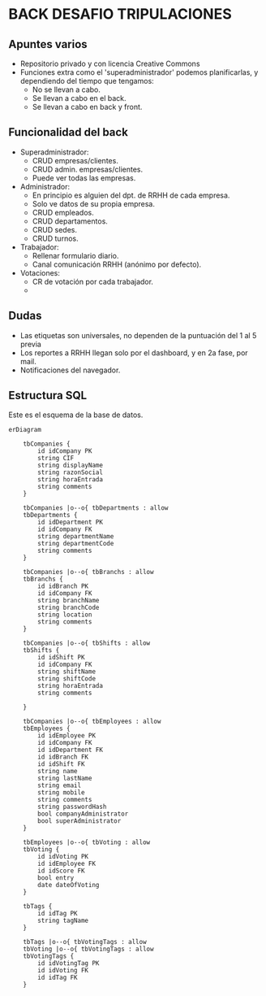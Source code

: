 # BACK DESAFIO TRIPULACIONES

## Apuntes varios
- Repositorio privado y con licencia Creative Commons
- Funciones extra como el 'superadministrador' podemos planificarlas, y dependiendo del tiempo que tengamos:
    - No se llevan a cabo.
    - Se llevan a cabo en el back.
    - Se llevan a cabo en back y front.


## Funcionalidad del back
- Superadministrador:
    - CRUD empresas/clientes.
    - CRUD admin. empresas/clientes.
    - Puede ver todas las empresas.
- Administrador:
    - En principio es alguien del dpt. de RRHH de cada empresa.
    - Solo ve datos de su propia empresa.
    - CRUD empleados.
    - CRUD departamentos.
    - CRUD sedes.
    - CRUD turnos.
- Trabajador:
    - Rellenar formulario diario.
    - Canal comunicación RRHH (anónimo por defecto).
- Votaciones:
    - CR de votación por cada trabajador.
    - 

## Dudas
- Las etiquetas son universales, no dependen de la puntuación del 1 al 5 previa
- Los reportes a RRHH llegan solo por el dashboard, y en 2a fase, por mail.
- Notificaciones del navegador.

## Estructura SQL
Este es el esquema de la base de datos.

```mermaid
erDiagram

    tbCompanies {
        id idCompany PK
        string CIF
        string displayName
        string razonSocial
        string horaEntrada
        string comments
    }

    tbCompanies |o--o{ tbDepartments : allow
    tbDepartments {
        id idDepartment PK
        id idCompany FK
        string departmentName
        string departmentCode
        string comments
    }

    tbCompanies |o--o{ tbBranchs : allow
    tbBranchs {
        id idBranch PK
        id idCompany FK
        string branchName
        string branchCode
        string location
        string comments
    }

    tbCompanies |o--o{ tbShifts : allow
    tbShifts {
        id idShift PK
        id idCompany FK
        string shiftName
        string shiftCode
        string horaEntrada
        string comments

    }

    tbCompanies |o--o{ tbEmployees : allow
    tbEmployees {
        id idEmployee PK
        id idCompany FK
        id idDepartment FK
        id idBranch FK
        id idShift FK
        string name
        string lastName
        string email
        string mobile
        string comments
        string passwordHash
        bool companyAdministrator
        bool superAdministrator
    }

    tbEmployees |o--o{ tbVoting : allow
    tbVoting {
        id idVoting PK
        id idEmployee FK
        id idScore FK
        bool entry
        date dateOfVoting
    }

    tbTags {
        id idTag PK
        string tagName
    }

    tbTags |o--o{ tbVotingTags : allow
    tbVoting |o--o{ tbVotingTags : allow
    tbVotingTags {
        id idVotingTag PK
        id idVoting FK
        id idTag FK
    }

```